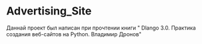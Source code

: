 # Advertising_Site
Даннай проект был написан при прочтении книги " Dlango 3.0. Практика создания веб-сайтов на Python. Владимир Дронов"
